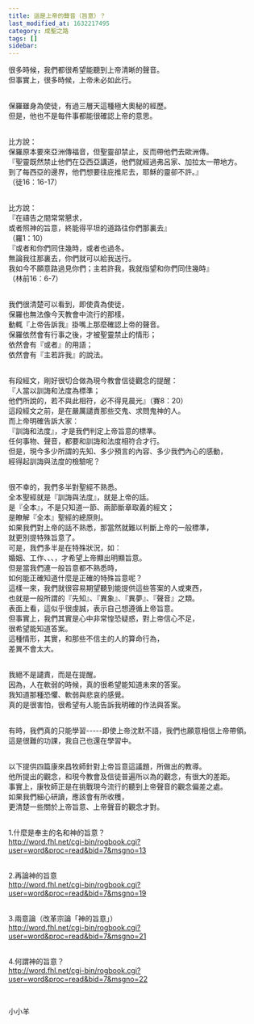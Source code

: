 ```yaml
---
title: 這是上帝的聲音（旨意）？
last_modified_at: 1632217495
category: 成聖之路
tags: []
sidebar: 
---
```


<p>很多時候，我們都很希望能聽到上帝清晰的聲音。<br/>
但事實上，很多時候，上帝未必如此行。</p>
<p><br/>
保羅雖身為使徒，有過三層天這種極大奧秘的經歷。<br/>
但是，他也不是每件事都能很確認上帝的意思。</p>
<p><br/>
比方說：<br/>
保羅原本要來亞洲傳福音，但聖靈卻禁止，反而帶他們去歐洲傳。<br/>
『聖靈既然禁止他們在亞西亞講道，他們就經過弗呂家、加拉太一帶地方。<br/>
到了每西亞的邊界，他們想要往庇推尼去，耶穌的靈卻不許。』<br/>
（徒16：16-17）</p>
<p><br/>
比方說：<br/>
『在禱告之間常常懇求，<br/>
或者照神的旨意，終能得平坦的道路往你們那裏去』<br/>
（羅1：10）<br/>
『或者和你們同住幾時，或者也過冬。<br/>
無論我往那裏去，你們就可以給我送行。<br/>
我如今不願意路過見你們；主若許我，我就指望和你們同住幾時』<br/>
（林前16：6-7）</p>
<p><br/>
我們很清楚可以看到，即使貴為使徒，<br/>
保羅也無法像今天教會中流行的那樣，<br/>
動輒『上帝告訴我』掛嘴上那麼確認上帝的聲音。<br/>
保羅依然會有行事之後，才被聖靈禁止的情形；<br/>
依然會有『或者』的用語；<br/>
依然會有『主若許我』的說法。</p>
<p><br/>
有段經文，剛好很切合做為現今教會信徒觀念的提醒：<br/>
『人當以訓誨和法度為標準；<br/>
他們所說的，若不與此相符，必不得見晨光』（賽8：20）<br/>
這段經文之前，是在嚴厲譴責那些交鬼、求問鬼神的人。<br/>
而上帝明確告訴大家：<br/>
『訓誨和法度』，才是我們判定上帝旨意的標準。<br/>
任何事物、聲音，都要和訓誨和法度相符合才行。<br/>
但是，現今多少所謂的先知、多少預言的內容、多少我們內心的感動，<br/>
經得起訓誨與法度的檢驗呢？</p>
<p><br/>
很不幸的，我們多半對聖經不熟悉。<br/>
全本聖經就是『訓誨與法度』，就是上帝的話。<br/>
是『全本』，不是只知道一節、兩節斷章取義的經文；<br/>
是瞭解『全本』聖經的總原則。<br/>
如果我們對上帝的話不熟悉，那當然就難以判斷上帝的一般標準，<br/>
就更別提特殊旨意了。<br/>
可是，我們多半是在特殊狀況，如：<br/>
婚姻、工作、、、，才希望上帝顯出明顯旨意。<br/>
但是當我們連一般旨意都不熟悉時，<br/>
如何能正確知道什麼是正確的特殊旨意呢？<br/>
這樣一來，我們就很容易期望聽到能提供這些答案的人或東西，<br/>
也就是一般所謂的『先知』、『異象』、『異夢』、『聲音』之類。<br/>
表面上看，這似乎很虔誠，表示自己想遵循上帝旨意。<br/>
但事實上，我們其實是心中非常惶恐疑惑，對上帝信心不足，<br/>
很希望能知道答案。<br/>
這種情形，其實，和那些不信主的人的算命行為，<br/>
差異不會太大。</p>
<p><br/>
我絕不是譴責，而是在提醒。<br/>
因為，人在軟弱的時候，真的很希望能知道未來的答案。<br/>
我知道那種恐懼、軟弱與悲哀的感覺。<br/>
真的是很害怕，很希望有人能告訴我明確的作法與答案。</p>
<p><br/>
有時，我們真的只能學習-----即使上帝沈默不語，我們也願意相信上帝帶領。<br/>
這是很難的功課，我自己也還在學習中。</p>
<p><br/>
以下提供四篇康來昌牧師針對上帝旨意這議題，所做出的教導。<br/>
他所提出的觀念，和現今教會及信徒普遍所以為的觀念，有很大的差距。<br/>
事實上，康牧師正是在挑戰現今流行的聽到上帝聲音的觀念偏差之處。<br/>
如果我們細心研讀，應該會有所收穫，<br/>
更清楚一些關於上帝旨意、上帝聲音的觀念才對。</p>
<p><br/>
1.什麼是奉主的名和神的旨意？<br/>
<a href="http://word.fhl.net/cgi-bin/rogbook.cgi?user=word&amp;proc=read&amp;bid=7&amp;msgno=13" target="_blank">http://word.fhl.net/cgi-bin/rogbook.cgi?user=word&amp;proc=read&amp;bid=7&amp;msgno=13</a></p>
<p><br/>
2.再論神的旨意<br/>
<a href="http://word.fhl.net/cgi-bin/rogbook.cgi?user=word&amp;proc=read&amp;bid=7&amp;msgno=19" target="_blank">http://word.fhl.net/cgi-bin/rogbook.cgi?user=word&amp;proc=read&amp;bid=7&amp;msgno=19</a></p>
<p><br/>
3.兩意論（改革宗論「神的旨意」）<br/>
<a href="http://word.fhl.net/cgi-bin/rogbook.cgi?user=word&amp;proc=read&amp;bid=7&amp;msgno=21" target="_blank">http://word.fhl.net/cgi-bin/rogbook.cgi?user=word&amp;proc=read&amp;bid=7&amp;msgno=21</a><br/>
 </p>
<p>4.何謂神的旨意？<br/>
<a href="http://word.fhl.net/cgi-bin/rogbook.cgi?user=word&amp;proc=read&amp;bid=7&amp;msgno=22" target="_blank">http://word.fhl.net/cgi-bin/rogbook.cgi?user=word&amp;proc=read&amp;bid=7&amp;msgno=22</a></p>
<p> </p>
<p>小小羊</p>
